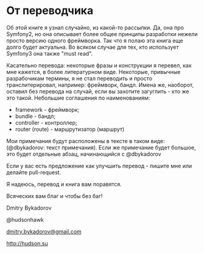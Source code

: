 # От переводчика

Об этой книге я узнал случайно, из какой-то рассылки. Да, она про Symfony2, но она описывает более общее принципы разработки нежели просто версию одного фреймворка. Так что я полаю эта книга еще долго будет актуальна. Во всяком случае для тех, кто использует Symfony3 она также "must read".

Касательно перевода: некоторые фразы и конструкции я перевел, как мне кажется, в более литературном виде. Некоторые, привычные разрабочикам термины, я не стал переводить и просто транслитерировал, например: фреймворк, бандл. Имена же, наоборот, оставил без перевода на случай, если вы захотите загуглить - кто же это такой. Небольшие соглашения по наименованиям:

- framework - фреймворк;
- bundle - бандл;
- controller - контроллер;
- router (route) - маршрутизатор (маршрут)

Мои примечания будут расположены в тексте в таком виде: (@dbykadorov: текст примечания). Если же примечание будет большое, это будет отдельные абзац, начинающийся с @dbykadorov 

Если у вас есть предложение как улучшить перевод - пишите мне или делайте pull-request.


Я надеюсь, перевод и книга вам поравятся.


Всяческих вам благ и чтобы без баг!

Dmitry Bykadorov

@hudsonhawk

dmitry.bykadorov@gmail.com

http://hudson.su